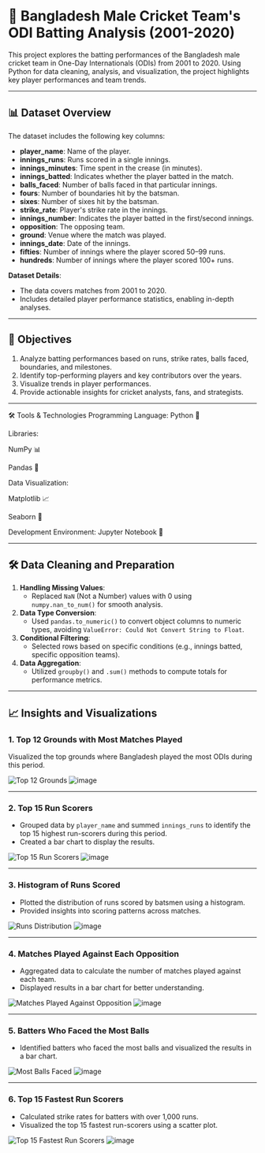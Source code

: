# 🏏 Bangladesh Male Cricket Team's ODI Batting Analysis (2001-2020)

This project explores the batting performances of the Bangladesh male cricket team in One-Day Internationals (ODIs) from 2001 to 2020. Using Python for data cleaning, analysis, and visualization, the project highlights key player performances and team trends.

---

## 📊 Dataset Overview

The dataset includes the following key columns:
- **player_name**: Name of the player.
- **innings_runs**: Runs scored in a single innings.
- **innings_minutes**: Time spent in the crease (in minutes).
- **innings_batted**: Indicates whether the player batted in the match.
- **balls_faced**: Number of balls faced in that particular innings.
- **fours**: Number of boundaries hit by the batsman.
- **sixes**: Number of sixes hit by the batsman.
- **strike_rate**: Player's strike rate in the innings.
- **innings_number**: Indicates the player batted in the first/second innings.
- **opposition**: The opposing team.
- **ground**: Venue where the match was played.
- **innings_date**: Date of the innings.
- **fifties**: Number of innings where the player scored 50–99 runs.
- **hundreds**: Number of innings where the player scored 100+ runs.

**Dataset Details**:
- The data covers matches from 2001 to 2020.
- Includes detailed player performance statistics, enabling in-depth analyses.

---

## 🚀 Objectives

1. Analyze batting performances based on runs, strike rates, balls faced, boundaries, and milestones.
2. Identify top-performing players and key contributors over the years.
3. Visualize trends in player performances.
4. Provide actionable insights for cricket analysts, fans, and strategists.

---

🛠️ Tools & Technologies
Programming Language: Python 🐍

Libraries:

NumPy 📊

Pandas 🐼

Data Visualization:

Matplotlib 📈

Seaborn 🌊

Development Environment: Jupyter Notebook 📓

---

## 🛠️ Data Cleaning and Preparation

1. **Handling Missing Values**:
   - Replaced `NaN` (Not a Number) values with 0 using `numpy.nan_to_num()` for smooth analysis.
2. **Data Type Conversion**:
   - Used `pandas.to_numeric()` to convert object columns to numeric types, avoiding `ValueError: Could Not Convert String to Float`.
3. **Conditional Filtering**:
   - Selected rows based on specific conditions (e.g., innings batted, specific opposition teams).
4. **Data Aggregation**:
   - Utilized `groupby()` and `.sum()` methods to compute totals for performance metrics.

---

## 📈 Insights and Visualizations

### 1. **Top 12 Grounds with Most Matches Played**
Visualized the top grounds where Bangladesh played the most ODIs during this period.

![Top 12 Grounds](#) ![image](https://github.com/user-attachments/assets/095aa97e-0313-43df-a8e1-99f8a93ac1a3)

---

### 2. **Top 15 Run Scorers**
- Grouped data by `player_name` and summed `innings_runs` to identify the top 15 highest run-scorers during this period.
- Created a bar chart to display the results.

![Top 15 Run Scorers](#) ![image](https://github.com/user-attachments/assets/ade56641-83ca-4f2f-9a4a-815a34d40f2b)

---

### 3. **Histogram of Runs Scored**
- Plotted the distribution of runs scored by batsmen using a histogram.
- Provided insights into scoring patterns across matches.

![Runs Distribution](#) ![image](https://github.com/user-attachments/assets/345659ad-d153-4784-85df-ad9fca227a7a)

---

### 4. **Matches Played Against Each Opposition**
- Aggregated data to calculate the number of matches played against each team.
- Displayed results in a bar chart for better understanding.

![Matches Played Against Opposition](#) ![image](https://github.com/user-attachments/assets/2442edd3-bee3-4d4d-8607-2f9d57e57dc6)

---

### 5. **Batters Who Faced the Most Balls**
- Identified batters who faced the most balls and visualized the results in a bar chart.

![Most Balls Faced](#) ![image](https://github.com/user-attachments/assets/71b72faf-699c-4a1c-8452-d3b2b7257228)

---

### 6. **Top 15 Fastest Run Scorers**
- Calculated strike rates for batters with over 1,000 runs.
- Visualized the top 15 fastest run-scorers using a scatter plot.

![Top 15 Fastest Run Scorers](#) ![image](https://github.com/user-attachments/assets/07165f4e-9933-47f7-ab78-54ac00520c0c)
